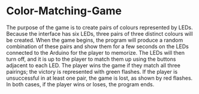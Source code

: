 # Color-Matching-Game
The purpose of the game is to create pairs of colours represented by LEDs. Because the interface has six LEDs, three pairs of three distinct colours will be created. When the game begins, the program will produce a random combination of these pairs and show them for a few seconds on the LEDs connected to the Arduino for the player to memorize. The LEDs will then turn off, and it is up to the player to match them up using the buttons adjacent to each LED. The player wins the game if they match all three pairings; the victory is represented with green flashes. If the player is unsuccessful in at least one pair, the game is lost, as shown by red flashes. In both cases, if the player wins or loses, the program ends.
